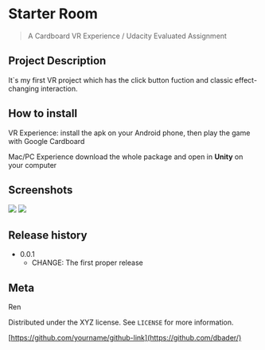 # Starter Room
> A Cardboard VR Experience / Udacity Evaluated Assignment


## Project Description

It`s my first VR project which has the click button fuction and classic effect-changing interaction.  


## How to install


VR Experience: 
install the apk on your Android phone, then play the game with Google Cardboard

Mac/PC Experience 
download the whole package and open in **Unity** on your computer  



## Screenshots
![](https://github.com/RRRen/StarterRoom/blob/master/Screenshots/ss1.jpeg)
![](https://github.com/RRRen/StarterRoom/blob/master/Screenshots/ss2.jpeg)



## Release history
* 0.0.1
    * CHANGE: The first proper release



## Meta

Ren

Distributed under the XYZ license. See ``LICENSE`` for more information.

[https://github.com/yourname/github-link](https://github.com/dbader/)